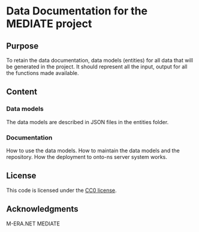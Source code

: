 # Data Documentation for the MEDIATE project

## Purpose

To retain the data documentation, data models (entities) for all data that will be generated in the project.
It should represent all the input, output for all the functions made available.

## Content

### Data models

The data models are described in JSON files in the entities folder.

### Documentation

How to use the data models.
How to maintain the data models and the repository.
How the deployment to onto-ns server system works.

## License

This code is licensed under the [CC0 license](docs/license.md).

## Acknowledgments

M-ERA.NET MEDIATE
